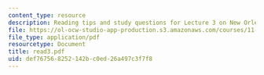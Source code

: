 ```yaml
---
content_type: resource
description: Reading tips and study questions for Lecture 3 on New Orleans recovery.
file: https://ol-ocw-studio-app-production.s3.amazonaws.com/courses/11-201-gateway-planning-action-fall-2007/def767568252142bc0ed26a497c3f7f8_read3.pdf
file_type: application/pdf
resourcetype: Document
title: read3.pdf
uid: def76756-8252-142b-c0ed-26a497c3f7f8
---
```

